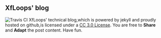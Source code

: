 ## XfLoops' blog

![Travis CI](https://travis-ci.org/XfLoops/XfLoops.github.io.svg?branch=master)
XfLoops' technical blog,which is powered by jekyll and proudly hosted on github,is licensed under
a <a rel="license" href="http://creativecommons.org/licenses/by-nc/3.0/">CC 3.0 License</a>. You are free to **Share** and **Adapt** the post content. Have fun.